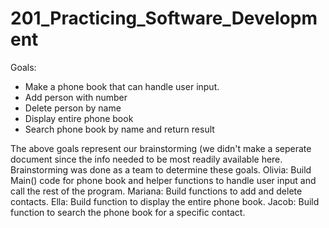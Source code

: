 # 201_Practicing_Software_Development
 Goals:
 * Make a phone book that can handle user input.
 * Add person with number
 * Delete person by name
 * Display entire phone book
 * Search phone book by name and return result

The above goals represent our brainstorming (we didn't make a seperate document since the info needed to be most readily available here.
Brainstorming was done as a team to determine these goals.
Olivia: Build Main() code for phone book and helper functions to handle user input and call the rest of the program.
Mariana: Build functions to add and delete contacts.
Ella: Build function to display the entire phone book.
Jacob: Build function to search the phone book for a specific contact.
